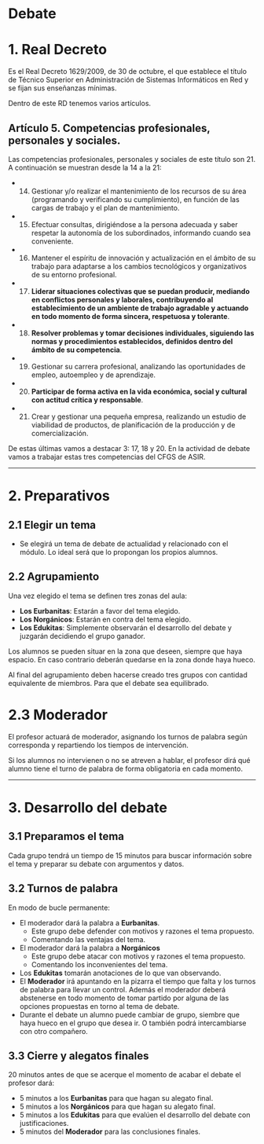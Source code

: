 
# Debate

# 1. Real Decreto

Es el Real Decreto 1629/2009, de 30 de octubre,  el que establece el título de Técnico Superior en Administración de Sistemas Informáticos en Red y se fijan sus enseñanzas mínimas.

Dentro de este RD tenemos varios artículos.

## Artículo 5. Competencias profesionales, personales y sociales.

Las competencias profesionales, personales y sociales de este título son 21. A continuación se muestran desde la 14 a la 21:

* 14. Gestionar y/o realizar el mantenimiento de los recursos de su área (programando y verificando su cumplimiento), en función de las cargas de trabajo y el plan de mantenimiento.
* 15. Efectuar consultas, dirigiéndose a la persona adecuada y saber respetar la autonomía de los subordinados, informando cuando sea conveniente.
* 16. Mantener el espíritu de innovación y actualización en el ámbito de su trabajo para adaptarse a los cambios tecnológicos y organizativos de su entorno profesional.
* 17. **Liderar situaciones colectivas que se puedan producir, mediando en conflictos personales y laborales, contribuyendo al establecimiento de un ambiente de trabajo agradable y actuando en todo momento de forma sincera, respetuosa y tolerante**.
* 18. **Resolver problemas y tomar decisiones individuales, siguiendo las normas y procedimientos establecidos, definidos dentro del ámbito de su competencia**.
* 19. Gestionar su carrera profesional, analizando las oportunidades de empleo, autoempleo y de aprendizaje.
* 20. **Participar de forma activa en la vida económica, social y cultural con actitud crítica y responsable**.
* 21. Crear y gestionar una pequeña empresa, realizando un estudio de viabilidad de productos, de planificación de la producción y de comercialización.

De estas últimas vamos a destacar 3: 17, 18 y 20. En la actividad de debate vamos a trabajar estas tres competencias del CFGS de ASIR.

---

# 2. Preparativos

## 2.1 Elegir un tema

* Se elegirá un tema de debate de actualidad y relacionado con el módulo.
Lo ideal será que lo propongan los propios alumnos.

## 2.2 Agrupamiento

Una vez elegido el tema se definen tres zonas del aula:
* **Los Eurbanitas**: Estarán a favor del tema elegido.
* **Los Norgánicos**: Estarán en contra del tema elegido.
* **Los Edukitas**: Simplemente observarán el desarrollo del debate y juzgarán decidiendo el grupo ganador.

Los alumnos se pueden situar en la zona que deseen, siempre que haya
espacio. En caso contrario deberán quedarse en la zona donde haya hueco.

Al final del agrupamiento deben hacerse creado tres grupos con cantidad equivalente de miembros. Para que el debate sea equilibrado.

# 2.3 Moderador

El profesor actuará de moderador, asignando los turnos de palabra según corresponda y repartiendo los tiempos de intervención.

Si los alumnos no intervienen o no se atreven a hablar, el profesor dirá qué alumno tiene el turno de palabra de forma obligatoria en cada momento.

---

# 3. Desarrollo del debate

## 3.1 Preparamos el tema

Cada grupo tendrá un tiempo de 15 minutos para buscar información sobre el tema y preparar su debate con argumentos y datos.

## 3.2 Turnos de palabra

En modo de bucle permanente:
* El moderador dará la palabra a **Eurbanitas**.
    * Este grupo debe defender con motivos y razones el tema propuesto.
    * Comentando las ventajas del tema.
* El moderador dará la palabra a **Norgánicos**
    * Este grupo debe atacar con motivos y razones el tema propuesto.
    * Comentando los inconvenientes del tema.
* Los **Edukitas** tomarán anotaciones de lo que van observando.
* El **Moderador** irá apuntando en la pizarra el tiempo que falta y los turnos de palabra para llevar un control. Además el moderador deberá abstenerse en todo momento de tomar partido por alguna de las opciones propuestas en torno al tema de debate.
* Durante el debate un alumno puede cambiar de grupo, siembre que
haya hueco en el grupo que desea ir. O también podrá intercambiarse
con otro compañero.

## 3.3 Cierre y alegatos finales

20 minutos antes de que se acerque el momento de acabar el debate el profesor dará:
* 5 minutos a los **Eurbanitas** para que hagan su alegato final.
* 5 minutos a los **Norgánicos** para que hagan su alegato final.
* 5 minutos a los **Edukitas** para que evalúen el desarrollo del debate con justificaciones.
* 5 minutos del **Moderador** para las conclusiones finales.
